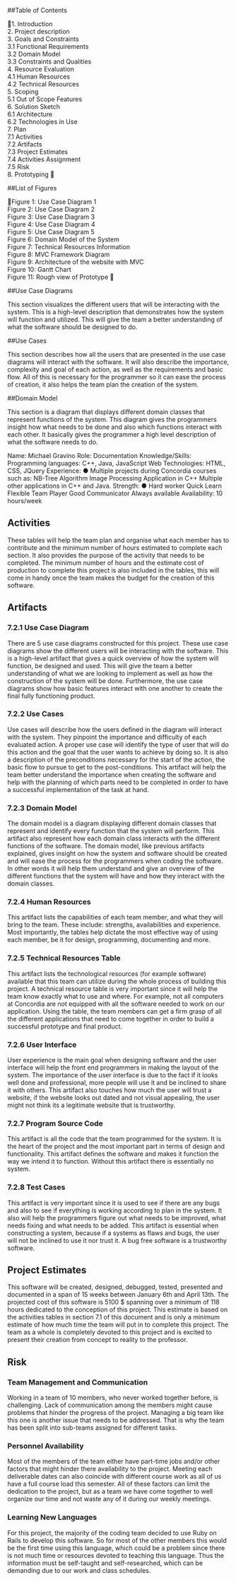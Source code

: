 ##Table of Contents




1.    Introduction    
2.    Project description    
3.    Goals and Constraints    
3.1    Functional Requirements    
3.2    Domain Model    
3.3    Constraints and Qualities    
4.    Resource Evaluation    
4.1    Human Resources    
4.2    Technical Resources    
5.    Scoping    
5.1 Out of Scope Features    
6.    Solution Sketch    
6.1    Architecture    
6.2    Technologies in Use    
7.    Plan    
7.1    Activities    
7.2    Artifacts    
7.3    Project Estimates    
7.4    Activities Assignment    
7.5    Risk    
8.    Prototyping    


##List of Figures

Figure 1: Use Case Diagram 1    
Figure 2: Use Case Diagram 2    
Figure 3: Use Case Diagram 3    
Figure 4: Use Case Diagram 4    
Figure 5: Use Case Diagram 5    
Figure 6: Domain Model of the System    
Figure 7: Technical Resources Information    
Figure 8: MVC Framework Diagram    
Figure 9: Architecture of the website with MVC    
Figure 10: Gantt Chart    
Figure 11: Rough view of Prototype    


##Use Case Diagrams 

This section visualizes the different users that will be interacting with the system. This is a high-level description that demonstrates how the system will function and utilized. This will give the team a better understanding of what the software should be designed to do.

##Use Cases

This section describes how all the users that are presented in the use case diagrams will interact with the software. It will also describe the importance, complexity and goal of each action, as well as the requirements and basic flow. All of this is necessary for the programmer so it can ease the process of creation, it also helps the team plan the creation of the system.

##Domain Model

This section is a diagram that displays different domain classes that represent functions of the system. This diagram gives the programmers insight how what needs to be done and also which functions interact with each other. It basically gives the programmer a high level description of what the software needs to do.


Name:
Michael Gravino
Role:
Documentation
Knowledge/Skills:
Programming languages: C++, Java, JavaScript
Web Technologies: HTML, CSS, JQuery
Experience:
●      Multiple projects during Concordia courses such as:
NB-Tree Algorithm Image Processing Application in C++
Multiple other applications in C++ and Java.
Strength:
●      Hard worker
Quick Learn
Flexible
Team Player
Good Communicator
Always available
Availability:
10 hours/week



## Activities

These tables will help the team plan and organise what each member has to contribute and the minimum number of hours estimated to complete each section. It also provides the purpose of the activity that needs to be completed. The minimum number of hours and the estimate cost of production to complete this project is also included in the tables, this will come in handy once the team makes the budget for the creation of this software.


## Artifacts


### 7.2.1 Use Case Diagram

There are 5 use case diagrams constructed for this project. These use case diagrams show the different users will be interacting with the software. This is a high-level artifact that gives a quick overview of how the system will function, be designed and used. This will give the team a better understanding of what we are looking to implement as well as how the construction of the system will be done. Furthermore, the use case diagrams show how basic features interact with one another to create the final fully functioning product. 

### 7.2.2 Use Cases 

Use cases will describe how the users defined in the diagram will interact with the system. They pinpoint the importance and difficulty of each evaluated action. A proper use case will identify the type of user that will do this action and the goal that the user wants to achieve by doing so. It is also a description of the preconditions necessary for the start of the action, the basic flow to pursue to get to the post-conditions. This artifact will help the team better understand the importance when creating the software and help with the planning of which parts need to be completed in order to have a successful implementation of the task at hand. 

### 7.2.3 Domain Model

The domain model is a diagram displaying different domain classes that represent and identify every function that the system will perform. This artifact also represent how each domain class interacts with the different functions of the software. The domain model, like previous artifacts explained, gives insight on how the system and software should be created and will ease the process for the programmers when coding the software. In other words it will help them understand and give an overview of the different functions that the system will have and how they interact with the domain classes.

### 7.2.4 Human Resources

This artifact lists the capabilities of each team member, and what they will bring to the team. These include: strengths, availabilities and experience. Most importantly, the tables help dictate the most effective way of using each member, be it for design, programming, documenting and more. 

### 7.2.5 Technical Resources Table

This artifact lists the technological resources (for example software) available that this team can utilize during the whole process of building this project. A technical resource table is very important since it will help the team know exactly what to use and where. For example, not all computers at Concordia are not equipped with all the software needed to work on our application. Using the table, the team members can get a firm grasp of all the different applications that need to come together in order to build a successful prototype and final product. 

### 7.2.6 User Interface
    
User experience is the main goal when designing software and the user interface will help the front end programmers in making the layout of the system. The importance of the user interface is due to the fact if it looks well done and professional, more people will use it and be inclined to share it with others. This artifact also touches how much  the user will trust a website, if the website looks out dated and not visual appealing, the user might not think its a legitimate website that is trustworthy.

### 7.2.7 Program Source Code

This artifact is all the code that the team programmed for the system. It is the heart of the project and the most important part in terms of design and functionality. This artifact defines the software and makes it function the way we intend it to function. Without this artifact there is essentially no system. 

### 7.2.8 Test Cases

This artifact is very important since it is used to see if there are any bugs and also to see if everything is working according to plan in the system. It also will help the programmers figure out what needs to be improved, what needs fixing and what needs to be added. This artifact is essential when constructing a system, because if a systems as flaws and bugs, the user will not be inclined to use it nor trust it. A bug free software is a trustworthy software.


## Project Estimates

This software will be created, designed, debugged, tested, presented and documented in a span of 15 weeks between January 6th and April 13th. The projected cost of this software is 5100 $ spanning over a minimum of 118 hours dedicated to the conception of this project. This estimate is based on the activities tables in section 7.1 of this document and is only a minimum estimate of how much time the team will put in to complete this project. The team as a whole is completely devoted to this project and is excited to present their creation from concept to reality to the professor.

## Risk

### Team Management and Communication

Working in a team of 10 members, who never worked together before, is challenging. Lack of communication among the members might cause problems that hinder the progress of the project. Managing a big team like this one is another issue that needs to be addressed. That is why the team has been split into sub-teams assigned for different tasks.  

### Personnel Availability

Most of the members of the team either have part-time jobs and/or other factors that might hinder there availability to the project. Meeting each deliverable dates can also coincide with different course work as all of us have a full course load this semester. All of these factors can limit the dedication to the project, but as a team we have come together to well organize our time and not waste any of it during our weekly meetings.

### Learning New Languages
 
For this project, the majority of the coding team decided to use Ruby on Rails to develop this software. So for most of the other members this would be the first time using this language, which could be a problem since there is not much time or resources devoted to teaching this language. Thus the information must be self-taught and self-researched, which can be demanding due to our work and class schedules.

